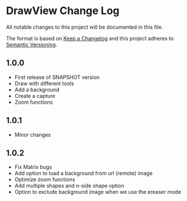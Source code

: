 # DrawView Change Log

All notable changes to this project will be documented in this file.

The format is based on [Keep a Changelog](http://keepachangelog.com/) and this project adheres to [Semantic Versioning](http://semver.org/).

## 1.0.0

- First release of SNAPSHOT version
- Draw with different tools
- Add a background
- Create a capture
- Zoom functions

## 1.0.1

- Minor changes

## 1.0.2

- Fix Matrix bugs
- Add option to load a background from url (remote) image
- Optimize zoom functions
- Add multiple shapes and n-side shape option
- Option to exclude background image when we use the ereaser mode